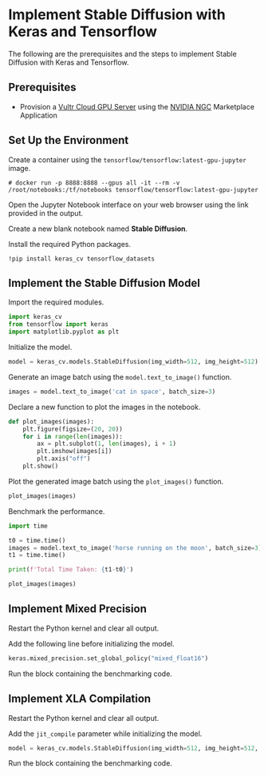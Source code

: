 # Implement Stable Diffusion with Keras and Tensorflow

The following are the prerequisites and the steps to implement Stable Diffusion with Keras and Tensorflow.

## Prerequisites

* Provision a [Vultr Cloud GPU Server](https://my.vultr.com/deploy/?cloudgpu) using the [NVIDIA NGC](https://www.vultr.com/marketplace/apps/nvidia-ngc/) Marketplace Application

## Set Up the Environment

Create a container using the `tensorflow/tensorflow:latest-gpu-jupyter` image.

```console
# docker run -p 8888:8888 --gpus all -it --rm -v /root/notebooks:/tf/notebooks tensorflow/tensorflow:latest-gpu-jupyter
```

Open the Jupyter Notebook interface on your web browser using the link provided in the output.

Create a new blank notebook named **Stable Diffusion**.

Install the required Python packages.

```console
!pip install keras_cv tensorflow_datasets
```

## Implement the Stable Diffusion Model

Import the required modules.

```python
import keras_cv
from tensorflow import keras
import matplotlib.pyplot as plt
```

Initialize the model.

```python
model = keras_cv.models.StableDiffusion(img_width=512, img_height=512)
```

Generate an image batch using the `model.text_to_image()` function.

```python
images = model.text_to_image('cat in space', batch_size=3)
```

Declare a new function to plot the images in the notebook.

```python
def plot_images(images):
    plt.figure(figsize=(20, 20))
    for i in range(len(images)):
        ax = plt.subplot(1, len(images), i + 1)
        plt.imshow(images[i])
        plt.axis("off")
    plt.show()
```

Plot the generated image batch using the `plot_images()` function.

```python
plot_images(images)
```

Benchmark the performance.

```python
import time

t0 = time.time()
images = model.text_to_image('horse running on the moon', batch_size=3)
t1 = time.time()

print(f'Total Time Taken: {t1-t0}')

plot_images(images)
```

## Implement Mixed Precision

Restart the Python kernel and clear all output.

Add the following line before initializing the model.

```python
keras.mixed_precision.set_global_policy("mixed_float16")
```

Run the block containing the benchmarking code.

## Implement XLA Compilation

Restart the Python kernel and clear all output.

Add the `jit_compile` parameter while initializing the model.

```python
model = keras_cv.models.StableDiffusion(img_width=512, img_height=512, jit_compile=True)
```

Run the block containing the benchmarking code.
